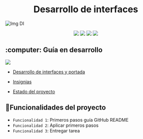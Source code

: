 <h1 align="center"> Desarrollo de interfaces </h1>

![Img DI](https://github.com/JhosueArrieta/DI/assets/145338647/c55b5aea-fd4c-40dd-9593-5b54ba096281)
<p align="center">
   <img src="https://img.shields.io/badge/Año-2023-purple">
   <img src="https://img.shields.io/badge/Nombre-Jhosue%20Arrieta-red">
   <img src="https://img.shields.io/badge/Curso-DAM%202-cyan">
   <img src="https://img.shields.io/badge/-Python-grey?logo=python&logoColor=yellow&logoWidth=30">
</p>
<h2 align="left">
:computer: Guía en desarrollo
</h2>
<p align="left">                                                        
   <img src="https://img.shields.io/badge/Índice-blue">
</p>

* [Desarrollo de interfaces y portada](#Título-e-imagen-de-portada)

* [Insignias](#insignias)

* [Estado del proyecto](#estado-del-proyecto)
## 📑Funcionalidades del proyecto

- `Funcionalidad 1`: Primeros pasos guía GitHub README
- `Funcionalidad 2`: Aplicar primeros pasos
- `Funcionalidad 3`: Entregar tarea




